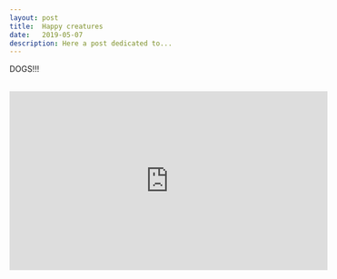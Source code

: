 ```yaml
---
layout: post
title:  Happy creatures
date:   2019-05-07
description: Here a post dedicated to...
---
```

DOGS!!! 

<div class="img_row">
    <img class="col one left" src="{{ site.baseurl }}/assets/img/blog_img/dogs/henry1.png" alt="" title="Henry"/>
    <img class="col one left" src="{{ site.baseurl }}/assets/img/blog_img/dogs/henry2.jpg" alt="" title="Henry"/>
    <img class="col one left" src="{{ site.baseurl }}/assets/img/blog_img/dogs/henry3.jpg" alt="" title="Henry"/>
</div>


<iframe width="560" height="315" src="https://www.youtube.com/embed/8r4j3LPSejU" frameborder="0" allow="accelerometer; autoplay; encrypted-media; gyroscope; picture-in-picture" allowfullscreen></iframe>
